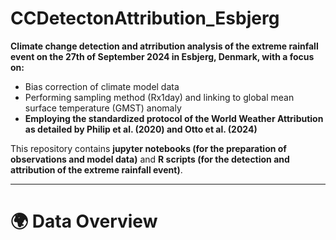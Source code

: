 # CCDetectonAttribution_Esbjerg

**Climate change detection and atrribution analysis of the extreme rainfall event on the 27th of September 2024 in Esbjerg, Denmark, with a focus on:**

- Bias correction of climate model data
- Performing sampling method (Rx1day) and linking to global mean surface temperature (GMST) anomaly
- **Employing the standardized protocol of the World Weather Attribution as detailed by Philip et al. (2020) and Otto et al. (2024)**

This repository contains **jupyter notebooks (for the preparation of observations and model data)** and **R scripts (for the detection and attribution of the extreme rainfall event)**.

---

# 🌍 Data Overview


